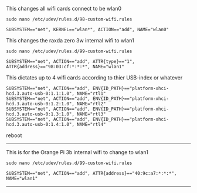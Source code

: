 This changes all wifi cards connect to be wlan0

`sudo nano /etc/udev/rules.d/98-custom-wifi.rules`

    SUBSYSTEM=="net", KERNEL=="wlan*", ACTION=="add", NAME="wlan0"


This changes the raxda zero 3w internal wifi to wlan1

`sudo nano /etc/udev/rules.d/99-custom-wifi.rules`

    SUBSYSTEM=="net", ACTION=="add", ATTR{type}=="1", ATTR{address}=="98:03:cf:*:*:*", NAME="wlan1"

This dictates up to 4 wifi cards according to thier USB-index or whatever

    SUBSYSTEM=="net", ACTION=="add", ENV{ID_PATH}=="platform-xhci-hcd.3.auto-usb-0:1.1:1.0", NAME="rtl1"
    SUBSYSTEM=="net", ACTION=="add", ENV{ID_PATH}=="platform-xhci-hcd.3.auto-usb-0:1.2:1.0", NAME="rtl2"
    SUBSYSTEM=="net", ACTION=="add", ENV{ID_PATH}=="platform-xhci-hcd.3.auto-usb-0:1.3:1.0", NAME="rtl3"
    SUBSYSTEM=="net", ACTION=="add", ENV{ID_PATH}=="platform-xhci-hcd.3.auto-usb-0:1.4:1.0", NAME="rtl4"

reboot

***

This is for the Orange Pi 3b internal wifi to change to wlan1

`sudo nano /etc/udev/rules.d/99-custom-wifi.rules`

    SUBSYSTEM=="net", ACTION=="add", ATTR{address}=="40:9c:a7:*:*:*", NAME="wlan1"


***
